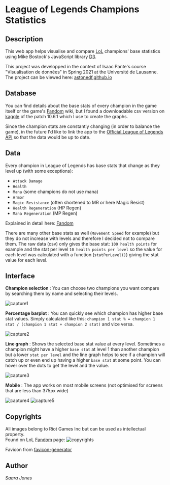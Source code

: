 # League of Legends Champions Statistics

## Description
This web app helps visualise and compare [LoL](https://euw.leagueoflegends.com/en-gb/) champions' base statistics using Mike Bostock's JavaScript library [D3](https://d3js.org/).

This project was developped in the context of Isaac Pante's course "Visualisation de données" in Spring 2021 at the Université de Lausanne. The project can be viewed here: [astonedf.github.io](https://astonedf.github.io/)

## Database

You can find details about the base stats of every champion in the game itself or the game's [Fandom](https://leagueoflegends.fandom.com/wiki/List_of_champions/Base_statistics) wiki, but I found a downloadable csv version on [kaggle](https://www.kaggle.com/gyejr95/league-of-legendslol-champion-and-item-2020?select=riot_champion.csv) of the patch 10.6.1 which I use to create the graphs.

Since the champion stats are constantly changing (in order to balance the game), in the future I'd like to link the app to the [Official League of Legends API](https://developer.riotgames.com/docs/lol#_getting-started) so that the data would be up to date.

## Data

Every champion in League of Legends has base stats that change as they level up (with some exceptions):

- `Attack Damage`
- `Health`
- `Mana` (some champions do not use mana)
- `Armor`
- `Magic Resistance` (often shortened to MR or here Magic Resist)
- `Health Regeneration` (HP Regen)
- `Mana Regeneration` (MP Regen)

Explained in detail here: [Fandom](https://leagueoflegends.fandom.com/wiki/Champion_statistic)

There are many other base stats as well (`Movement Speed` for example) but they do not increase with levels and therefore I decided not to compare them. 
The raw data (csv) only gives the base stat: `100 health points` for example and the stat per level `10 health points per level` so the value for each level was calculated with a function (`statPerLevel()`) giving the stat value for each level.

## Interface

**Champion selection** : You can choose two champions you want compare by searching them by name and selecting their levels.

![capture1](/img/champions.png)

**Percentage barplot** : You can quickly see which champion has higher base stat values. Simply calculated like this: `champion 1 stat % = champion 1 stat / (champion 1 stat + champion 2 stat)` and vice versa.

![capture2](/img/barplot.png)

**Line graph** : Shows the selected base stat value at every level. Sometimes a champion might have a higher `base stat` at level 1 than another champion but a lower `stat per level` and the line graph helps to see if a champion will catch up or even end up having a higher `base stat` at some point. You can hover over the dots to get the level and the value.

![capture3](/img/lineGraph2.png)

**Mobile** : The app works on most mobile screens (not optimised for screens that are less than 375px wide)

![capture4](img/phone1.png)
![capture5](img/phone2.png)

## Copyrights

All images belong to Riot Games Inc but can be used as intellectual property.\
Found on LoL [Fandom](https://leagueoflegends.fandom.com/wiki/Category:Images_copyrighted_to_Riot_Games) page:
![copyrights](img/copyright.png)

Favicon from [favicon-generator](https://www.favicon-generator.org/search/DARK_BLUE/Squares)

## Author

_Saara Jones_